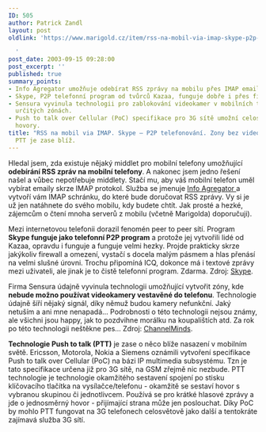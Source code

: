 ```yaml
---
ID: 505
author: Patrick Zandl
layout: post
oldlink: 'https://www.marigold.cz/item/rss-na-mobil-via-imap-skype-p2p-telefonovani-zony-bez-videotelefonu-ptt-je-zase-bliz

  '
post_date: 2003-09-15 09:28:00
post_excerpt: ''
published: true
summary_points:
- Info Agregator umožňuje odebírat RSS zprávy na mobilu přes IMAP emailovou schránku.
- Skype, P2P telefonní program od tvůrců Kazaa, funguje dobře i přes firewally.
- Sensura vyvinula technologii pro zablokování videokamer v mobilních telefonech v
  určitých zónách.
- Push to talk over Cellular (PoC) specifikace pro 3G sítě umožní celosvětové PTT
  hovory.
title: "RSS na mobil via IMAP. Skype – P2P telefonování. Zony bez videotelefonů."
  PTT je zase blíž.
---
```


<p>
Hledal jsem, zda existuje nějaký middlet pro mobilní telefony umožňující <STRONG>odebírání RSS zpráv na mobilní telefony</STRONG>. A nakonec jsem jedno řešení našel a vůbec nepotřebuje middlety. Stačí mu, aby váš mobilní telefon uměl vybírat emaily skrze IMAP protokol. Služba se jmenuje <A href="http://rss.blogstreet.com/" target=_blank>Info Agregator </A>a vytvoří vám IMAP schránku, do které bude doručovat RSS zprávy. Vy si je už jen natáhnete do svého mobilu, kdy budete chtít. Jak prosté&#160;a hezké, zájemcům o čtení mnoha serverů z mobilu (včetně Marigolda) doporučuji).</p>

<p>
Mezi internetovou telefonii dorazil fenomén peer to peer sítí. Program <STRONG>Skype funguje jako telefonní P2P program</STRONG> a protože jej vytvořili lidé od Kazaa, opravdu i funguje a funguje velmi hezky. Projde prakticky skrze jakýkoliv firewall a omezení, vystačí s docela malým pásmem a hlas přenásí na velmi slušné úrovni. Trochu připomíná ICQ, dokonce má i textové zprávy mezi uživateli, ale jinak je to čistě telefonní program. Zdarma. Zdroj: <A href="http://www.skype.com/" target=_blank>Skype</A>.</p>

<p>
Firma Sensura údajně vyvinula technologii umožňující vytvořit zóny, kde <STRONG>nebude možno používat videokamery vestavěné do telefonu</STRONG>. Technologie údajně šíří nějaký signál, díky němuž budou kamery nefunkční. Jaký netuším a ani mne nenapadá... Podrobnosti o této technologii nejsou známy, ale všichni jsou happy, jak to pozdvihne morálku na koupalištích atd. Za rok po této technologii neštěkne pes... Zdroj: <A href="http://www.channelminds.com/article.php3?id_article=1040" target=_blank>ChannelMinds</A>.</p>

<p>
<STRONG>Technologie Push to talk (PTT)</STRONG> je zase o něco blíže nasazení v mobilním světě. Ericsson, Motorola, Nokia a Siemens oznámili vytvoření specifikace Push to talk over Cellular (PoC) na bázi IP multimedia subsystému. Tzn je tato specifikace určena již pro 3G sítě, na GSM zřejmě nic nezbude. PTT technologie je technologie okamžitého sestavení spojení po stisku klíčovacího tlačítka na vysílačce/telefonu - okamžitě se sestaví hovor s vybranou skupinou či jednotlivcem. Používá se pro krátké hlasové zprávy a jde o jednosměrný hovor - přijímající strana může jen poslouchat. Díky PoC by mohlo PTT fungovat na 3G telefonech celosvětově jako další a tentokráte zajímavá služba 3G sítí.</p>